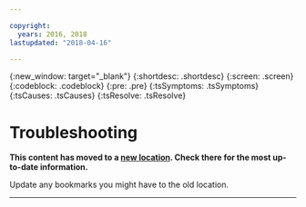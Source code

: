 ```yaml
---

copyright:
  years: 2016, 2018
lastupdated: "2018-04-16"

---
```

{:new_window: target="_blank"}
{:shortdesc: .shortdesc}
{:screen: .screen}
{:codeblock: .codeblock}
{:pre: .pre}
{:tsSymptoms: .tsSymptoms}
{:tsCauses: .tsCauses}
{:tsResolve: .tsResolve}

# Troubleshooting

**This content has moved to a [new location](https://dataplatform.ibm.com/docs/content/analyze-data/ml-troubleshooting.html). Check there for the most up-to-date information.** 

Update any bookmarks you might have to the old location.


_____________
